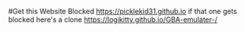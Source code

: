 #Get this Website Blocked
https://picklekid31.github.io
if that one gets blocked here's a clone
https://logikitty.github.io/GBA-emulater-/
